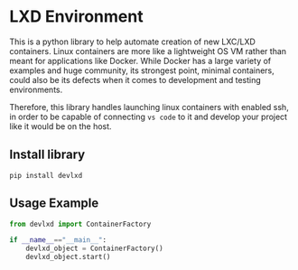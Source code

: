 # LXD Environment

This is a python library to help automate creation of new LXC/LXD containers. Linux containers are more like a lightweight OS VM rather than meant for applications like Docker. While Docker has  a large variety of examples and huge community, its strongest point, minimal containers, could also be its defects when it comes to development and testing environments.

Therefore, this library handles launching linux containers with enabled ssh, in order to be capable of connecting `vs code` to it and develop your project like it would be on the host.

## Install library

```shell
pip install devlxd
```

## Usage Example

```python
from devlxd import ContainerFactory

if __name__=="__main__":
	devlxd_object = ContainerFactory()
	devlxd_object.start()
```

